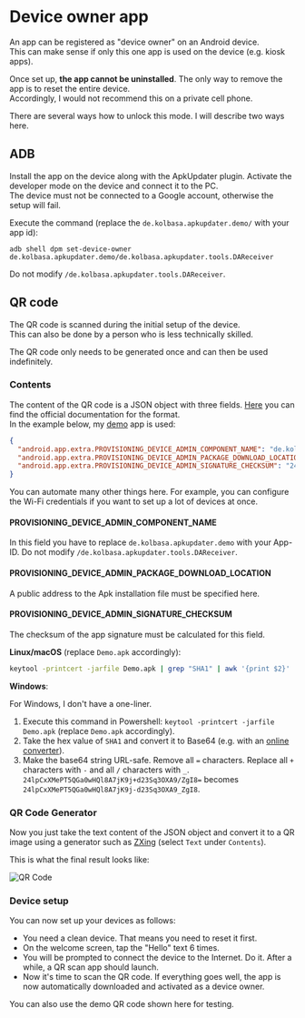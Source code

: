 # Device owner app

An app can be registered as "device owner" on an Android device.  
This can make sense if only this one app is used on the device (e.g. kiosk apps).

Once set up, **the app cannot be uninstalled**. The only way to remove the app is to reset the entire device.  
Accordingly, I would not recommend this on a private cell phone.

There are several ways how to unlock this mode. I will describe two ways here.

## ADB

Install the app on the device along with the ApkUpdater plugin. Activate the developer mode on the device and connect it
to the PC.  
The device must not be connected to a Google account, otherwise the setup will fail.

Execute the command (replace the `de.kolbasa.apkupdater.demo/` with your app id):

```
adb shell dpm set-device-owner de.kolbasa.apkupdater.demo/de.kolbasa.apkupdater.tools.DAReceiver
```

Do not modify `/de.kolbasa.apkupdater.tools.DAReceiver`.

## QR code

The QR code is scanned during the initial setup of the device.  
This can also be done by a person who is less technically skilled.

The QR code only needs to be generated once and can then be used indefinitely.

### Contents

The content of the QR code is a JSON object with three fields.
[Here](https://developers.google.com/android/management/provision-device#example_qr_code_bundle) you can find the
official documentation for the format.  
In the example below, my [demo](https://github.com/kolbasa/cordova-plugin-apkupdater-demo) app is used:

```json
{
  "android.app.extra.PROVISIONING_DEVICE_ADMIN_COMPONENT_NAME": "de.kolbasa.apkupdater.demo/de.kolbasa.apkupdater.tools.DAReceiver",
  "android.app.extra.PROVISIONING_DEVICE_ADMIN_PACKAGE_DOWNLOAD_LOCATION": "https://raw.githubusercontent.com/kolbasa/cordova-plugin-apkupdater-demo/master/Demo.apk",
  "android.app.extra.PROVISIONING_DEVICE_ADMIN_SIGNATURE_CHECKSUM": "24lpCxXMePT5QGa0wHQl8A7jK9j-d23Sq3OXA9_ZgI8"
}
```

You can automate many other things here. For example, you can configure the Wi-Fi credentials if you want to set up a
lot of devices at once.

#### PROVISIONING_DEVICE_ADMIN_COMPONENT_NAME

In this field you have to replace `de.kolbasa.apkupdater.demo` with your App-ID. Do not
modify `/de.kolbasa.apkupdater.tools.DAReceiver`.

#### PROVISIONING_DEVICE_ADMIN_PACKAGE_DOWNLOAD_LOCATION

A public address to the Apk installation file must be specified here.

#### PROVISIONING_DEVICE_ADMIN_SIGNATURE_CHECKSUM

The checksum of the app signature must be calculated for this field.

**Linux/macOS** (replace `Demo.apk` accordingly):

```bash
keytool -printcert -jarfile Demo.apk | grep "SHA1" | awk '{print $2}' | xxd -r -p | openssl base64 | tr -d '=' | tr -- '+/=' '-_'
```

**Windows**:

For Windows, I don't have a one-liner.

1. Execute this command in Powershell: `keytool -printcert -jarfile Demo.apk` (replace `Demo.apk` accordingly).
2. Take the hex value of `SHA1` and convert it to Base64 (e.g. with
   an [online converter](https://base64.guru/converter/encode/hex)).
3. Make the base64 string URL-safe. Remove all `=` characters. Replace all `+` characters with `-` and all `/`
   characters with `_`. `24lpCxXMePT5QGa0wHQl8A7jK9j+d23Sq3OXA9/ZgI8=`
   becomes `24lpCxXMePT5QGa0wHQl8A7jK9j-d23Sq3OXA9_ZgI8`.

### QR Code Generator

Now you just take the text content of the JSON object and convert it to a QR image using a generator such
as [ZXing](https://zxing.appspot.com/generator/)
(select `Text` under `Contents`).

This is what the final result looks like:

![QR Code](https://raw.githubusercontent.com/wiki/kolbasa/cordova-plugin-apkupdater-demo/Images/QRCode.png)

### Device setup

You can now set up your devices as follows:

* You need a clean device. That means you need to reset it first.
* On the welcome screen, tap the "Hello" text 6 times.
* You will be prompted to connect the device to the Internet. Do it. After a while, a QR scan app should launch.
* Now it's time to scan the QR code. If everything goes well, the app is now automatically downloaded and activated as a
  device owner.

You can also use the demo QR code shown here for testing.